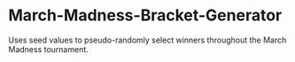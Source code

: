 # March-Madness-Bracket-Generator
Uses seed values to pseudo-randomly select winners throughout the March Madness tournament.
